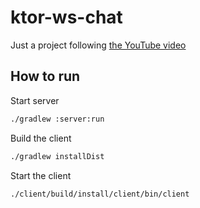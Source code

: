 # ktor-ws-chat

Just a project following [the YouTube video][v]

[v]: https://www.youtube.com/watch?v=QE_zk3V0j88


## How to run

Start server

```bash
./gradlew :server:run
```

Build the client

```bash
./gradlew installDist
```

Start the client

```bash
./client/build/install/client/bin/client
```
